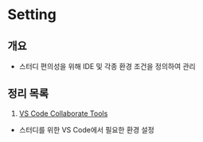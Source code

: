 # Setting

## 개요

- 스터디 편의성을 위해 IDE 및 각종 환경 조건을 정의하여 관리

## 정리 목록

1. [VS Code Collaborate Tools](./vscode/readme.md)

- 스터디를 위한 VS Code에서 필요한 환경 설정
